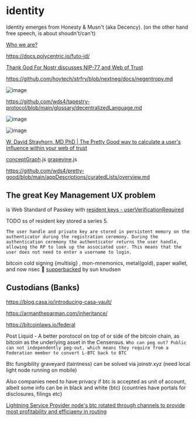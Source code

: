 # identity

Identity emerges from Honesty & Musn't (aka Decency). (on the other hand free speech, is about shoudn't/can't)

[Who we are?](https://letters.empiresec.co/p/what-are-we)

https://docs.polycentric.io/futo-id/

[Thank God For Nostr discusses NIP-77 and Web of Trust](https://fountain.fm/episode/aD6Jp6wGxOOitdqeaBii)

https://github.com/hoytech/strfry/blob/nextneg/docs/negentropy.md

![image](https://github.com/user-attachments/assets/cc0e0118-8dc8-4b77-ae2c-eb663336590a)

https://github.com/wds4/tapestry-protocol/blob/main/glossary/decentralizedLanguage.md

![image](https://github.com/user-attachments/assets/0568e807-5647-49e9-abd4-1b196d3c38dc)

![image](https://github.com/user-attachments/assets/80823e74-00eb-4098-83cb-77fb36083c3b)

[W. David Strayhorn, MD PhD | The Pretty Good way to calculate a user's influence within your web of trust](https://habla.news/a/naddr1qqxnzdes8q6rwv3hxs6rjvpeqgs98k45ww24g26dl8yatvefx3qrkaglp2yzu6dm3hv2vcxl822lqtgrqsqqqa28kn8wur)

[conceptGraph](https://github.com/wds4/brainstorm/blob/main/src/redux/features/conceptGraph/slice.js).js [grapevine](https://github.com/wds4/brainstorm/blob/main/src/redux/features/grapevine/slice.js).js

https://github.com/wds4/pretty-good/blob/main/appDescriptions/curatedLists/overview.md

## The great Key Management UX problem

is Web Standard of Passkey with [resident keys - userVerificationRequired](https://developers.yubico.com/WebAuthn/WebAuthn_Developer_Guide/Resident_Keys.html) 

TODO ss of resident key stored a series 5.

`The user handle and private key are stored in persistent memory on the authenticator during the registration ceremony. During the authentication ceremony the authenticator returns the user handle, allowing the RP to look up the associated user. This means that the user does not need to enter a username to login.`

bitcoin cold signing {multisig} , mon-mnemonics, metal(gold), paper wallet, and now nsec 🤦 [supperbacked](https://github.com/superbacked/superbacked) by sun knudsen

## Custodians (Banks)

https://blog.casa.io/introducing-casa-vault/

https://armantheparman.com/inheritance/

https://bitcoinlaws.io/federal

Post Liquid - A better porotocol on top of or side of the bitcoin chain, as bitcoin as the underlying asset in the Censensus. 
`Who can peg out? Public can not independently peg-out, which means they require from a Federation member to convert L-BTC back to BTC`

Btc fungibility graveyard (taintness) can be solved via joinstr.xyz (need local light node running on mobile) 

Also companies need to have privacy if btc is accepted as unit of account, albeit some info can be in black and white (btc) {countries have portals for disclosures, filings etc} 

[Lightning Service Provider node's btc rotated through channels to provide most profitability and efficiaeny in routing
](https://www.voltage.cloud/blog/deprecating-flow-2-0---paving-the-way-for-a-superior-solution)
